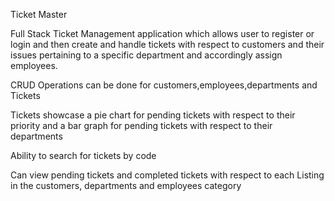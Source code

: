 Ticket Master

Full Stack Ticket Management application which allows user to register or login and then create and handle tickets with respect to customers and their issues pertaining to a specific department and accordingly assign employees.

CRUD Operations can be done for customers,employees,departments and Tickets

Tickets showcase a pie chart for pending tickets with respect to their priority and a bar graph for pending tickets with respect to their departments

Ability to search for tickets by code

Can view pending tickets and completed tickets with respect to each Listing in the customers, departments and employees category
